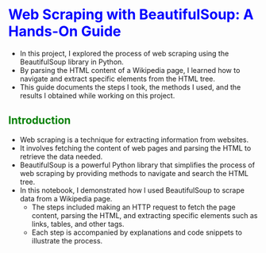 # <font color='blue'>Web Scraping with BeautifulSoup: A Hands-On Guide</font>

- In this project, I explored the process of web scraping using the BeautifulSoup library in Python.
- By parsing the HTML content of a Wikipedia page, I learned how to navigate and extract specific elements from the HTML tree.
- This guide documents the steps I took, the methods I used, and the results I obtained while working on this project.

## <font color='green'>Introduction</font>

- Web scraping is a technique for extracting information from websites.
- It involves fetching the content of web pages and parsing the HTML to retrieve the data needed.
- BeautifulSoup is a powerful Python library that simplifies the process of web scraping by providing methods to navigate and search the HTML tree.
- In this notebook, I demonstrated how I used BeautifulSoup to scrape data from a Wikipedia page.
    - The steps included making an HTTP request to fetch the page content, parsing the HTML, and extracting specific elements such as links, tables, and other tags.
    - Each step is accompanied by explanations and code snippets to illustrate the process.
